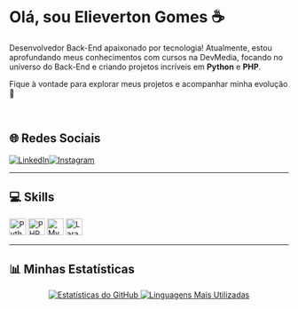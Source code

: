 # Olá, sou Elieverton Gomes ☕

Desenvolvedor Back-End apaixonado por tecnologia! Atualmente, estou aprofundando meus conhecimentos com cursos na DevMedia, focando no universo do Back-End e criando projetos incríveis em **Python** e **PHP**.

Fique à vontade para explorar meus projetos e acompanhar minha evolução 🚀

<br>

## 🌐 Redes Sociais  
<div style="display: flex"> 
  <a href="https://www.linkedin.com/in/elieverton-gomes-320b2223a/" target="_blank">
    <img src="https://img.shields.io/badge/LinkedIn-0077B5?style=for-the-badge&logo=linkedin&logoColor=white" alt="LinkedIn">
  </a>
  <a href="https://www.instagram.com/_elievertonn/" target="_blank">
    <img src="https://img.shields.io/badge/Instagram-E4405F?style=for-the-badge&logo=instagram&logoColor=white" alt="Instagram">
  </a>
</div>  

---

## 💻 Skills  
<div style="display: inline-block">
  <img src="https://cdn.jsdelivr.net/gh/devicons/devicon/icons/python/python-original.svg" height="30" alt="Python">
  <img src="https://cdn.jsdelivr.net/gh/devicons/devicon/icons/php/php-original.svg" height="30" alt="PHP">
  <img src="https://cdn.jsdelivr.net/gh/devicons/devicon/icons/mysql/mysql-original.svg" height="30" alt="MySQL">
  <img src="https://cdn.jsdelivr.net/gh/devicons/devicon/icons/laravel/laravel-plain-wordmark.svg" height="30" alt="Laravel">
</div>  

---

## 📊 Minhas Estatísticas  
<div align='center'> 
  <a href="https://github.com/Elieverton6/github-readme-stats">
    <img src="https://github-readme-stats.vercel.app/api?username=Elieverton6&theme=merko" alt="Estatísticas do GitHub">
  </a>
  <a href="https://github.com/Elieverton6/github-readme-stats">
    <img src="https://github-readme-stats.vercel.app/api/top-langs/?username=Elieverton6&theme=blue-green" alt="Linguagens Mais Utilizadas">
  </a>
</div>
